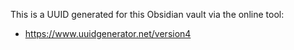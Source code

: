 This is a UUID generated for this Obsidian vault via the online tool: 

- https://www.uuidgenerator.net/version4